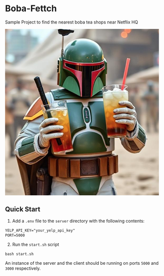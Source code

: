 # Boba-Fettch

Sample Project to find the nearest boba tea shops near Netflix HQ

![image](/react-client/public/images/logo.png)

## Quick Start

1. Add a `.env` file to the `server` directory with the following contents:

```
YELP_API_KEY="your_yelp_api_key"
PORT=5000
```

2. Run the `start.sh` script

```
bash start.sh
```

An instance of the server and the client should be running on ports `5000` and `3000` respectively.
